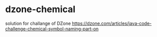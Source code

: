 # dzone-chemical
solution for challange of DZone https://dzone.com/articles/java-code-challenge-chemical-symbol-naming-part-on
